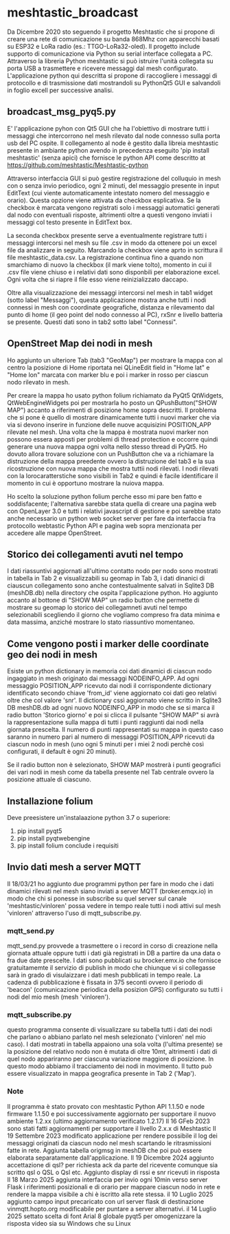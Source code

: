 # meshtastic_broadcast
Da Dicembre 2020  sto seguendo il progetto Meshtastic che si propone di creare una rete di comunicazione su banda 868Mhz con apparecchi basati su ESP32 e LoRa radio (es.: TTGO-LoRa32-oled). Il progetto include supporto di comunicazione via Python su serial interface collegata a PC. Attraverso la libreria Python meshtastic si può istruire l'unità collegata su porta USB a trasmettere e ricevere messaggi dal mesh configurato. L'applicazione python qui descritta si propone di raccogliere i messaggi di protocollo e di trasmissione dati mostrandoli su PythonQt5 GUI e salvandoli in foglio excell per successive analisi.

## broadcast_msg_pyq5.py
E' l'applicazione pyhon con Qt5 GUI che ha l'obiettivo di mostrare tutti i messaggi che intercorrono nel mesh rilevato dal node connesso sulla porta usb del PC ospite. Il collegamento al node è gestito dalla libreia meshtastic presente in ambiante python avendo in precedenza eseguito 'pip install meshtastic' (senza apici) che fornisce le python API come descritto at https://github.com/meshtastic/Meshtastic-python

Attraverso interfaccia GUI si può gestire registrazione del colluquio in mesh con o senza invio periodico, ogni 2 minuti, del messaggio presente in input EditText (cui viente automaticamente intestato nomero del messaggio e orario). Questa opzione viene attivata da checkbox esplicativa. Se la checkbox è marcata vengono registrati solo i messaggi automatici generati dal nodo con eventuali risposte, altrimenti oltre a questi vengono inviati i messaggi col testo presente in EditText box.

La seconda checkbox presente serve a eventualmente registrare tutti i messaggi intercorsi nel mesh su file .csv in modo da ottenere poi un excel file da analizzare in seguito. Marcando la checkbox viene aprto in scrittura il file meshtastic_data.csv. La registrazione continua fino a quando non smarchiamo di nuovo la checkbox (il mark viene tolto), momento in cui il .csv file viene chiuso e i relativi dati sono disponbili per elaborazione excel. Ogni volta che si riapre il file esso viene reinizializzato daccapo.

Oltre alla visualizzazione dei messaggi intercorsi nel mesh in tab1 widget (sotto label "Messaggi"), questa applicazione mostra anche tutti i nodi connessi in mesh con coordinate geografiche, distanza e rilevamento dal punto di home (il geo point del nodo connesso al PC), rxSnr e livello batteria se presente. Questi dati sono in tab2 sotto label "Connessi".


## OpenStreet Map dei nodi in mesh
Ho aggiunto un ulteriore Tab (tab3 "GeoMap") per mostrare la mappa con al centro la posizione di Home riportata nei QLineEdit field in "Home lat" e "Home lon" marcata con marker blu e poi i marker in rosso per ciascun nodo rilevato in mesh.

Per creare la mappa ho usato python folium richiamato da PyQt5 QtWidgets, QtWebEngineWidgets poi per mostrarla ho posto un QPushButton("SHOW MAP") accanto a riferimenti di posizione home sopra descritti. Il problema che si pone è quello di mostrare dinamicamente tutti i nuovi marker che via via si devono inserire in funzione delle nuove acquisizini POSITION_APP rilevate nel mesh. Una volta che la mappa è mostrata nuovi marker non possono essera apposti per problemi di thread protection e occorre quindi generare una nuova mappa ogni volta nello stesso thread di PyQt5. Ho dovuto allora trovare soluzione con un PushButton che va a richiamare la distruzione della mappa preedente ovvero la distruzione del tab3 e la sua ricostruzione con nuova mappa che mostra tuttii nodi rilevati. I nodi rilevati con la lorocaratterstiche sono visibili in Tab2 e quindi è facile identificare il momento in cui è opportuno mostrare la nuiova mappa.

Ho scelto la soluzione python folium perche esso mi pare ben fatto e soddisfacente; l'alternativa sarebbe stata quella di creare una pagina web con OpenLayer 3.0 e tutti i relativi javascript di gestione  e poi sarebbe stato anche necessario un python web socket server per fare da interfaccia fra protocollo webtastic Python API e pagina web sopra menzionata per accedere alle mappe OpenStreet.  


## Storico dei collegamenti avuti nel tempo
I dati riassuntivi aggiornati all'ultimo contatto nodo per nodo sono mostrati in tabella in Tab 2 e visualizzabili su geomap in Tab 3, i dati dinanici di ciauscun collegamento sono anche contestualmente salvati in Sqlite3 DB (meshDB.db) nella directory che ospita l'applicazione python. Ho aggiunto accanto al bottone di "SHOW MAP" un radio button che permette di mostrare su geomap lo storico dei collegamneti avuti nel tempo selezionabili scegliendo il giorno che vogliamo compreso fra data minima e data massima, anziché mostrare lo stato riassuntivo momentaneo.


## Come vengono posti i marker delle coordinate geo dei nodi in mesh
Esiste un python dictionary in memoria coi dati dinamici di ciascun nodo ingaggiato in mesh originato dai messaggi NODEINFO_APP. Ad ogni messaggio POSITION_APP ricevuto dai nodi il corrispondente dictionary identificato secondo chiave 'from_id' viene aggiornato coi dati geo relativi oltre che col valore 'snr'. Il dictionary cssì aggiornato viene scritto in Sqlite3 DB meshDB.db ad ogni nuovo NODEINFO_APP in modo che se si marca il radio button 'Storico giorno' e poi si clicca il pulsante "SHOW MAP" si avrà la rappresentazione sulla mappa di tutti i punti raggiunti dai nodi nella giornata prescelta. Il numero di punti rappresentati su mappa in questo caso saranno in numero pari al numero di messaggi POSITION_APP ricevuti da ciascun nodo in mesh (uno ogni 5 minuti per i miei 2 nodi perchè così configurati, il default è ogni 20 minuti).

Se il radio button non è selezionato, SHOW MAP mostrerà i punti geografici dei vari nodi in mesh come da tabella presente nel Tab centrale ovvero la posizione attuale di ciascuno.



## Installazione folium
Deve preesistere un'instalaazione python 3.7 o superiore:
1) pip install pyqt5
2) pip install pyqtwebengine
3) pip install folium conclude i requisiti


## Invio dati mesh a server MQTT
Il 18/03/21 ho aggiunto due programmi python per fare in modo che i dati dinamici rilevati nel mesh siano inviati a server MQTT (broker.emqx.io) in modo che chi si ponesse in subscribe su quel server sul canale 'meshtastic/vinloren' possa vedere in tempo reale tutti i nodi attivi sul mesh 'vinloren' attraverso l'uso di mqtt_subscribe.py. 

### mqtt_send.py
mqtt_send.py provvede a trasmettere o i record in corso di creazione nella giornata attuale oppure tutti i dati già registrati in DB a partire da una data o fra due date prescelte. I dati sono pubblicati su brocker.emx.io che fornisce gratuitamemte il servizio di publish in modo che chiunque vi si collegasse sarà in grado di visulaizzare i dati mesh pubblicati in tempo reale. La cadenza di pubblicazione è fissata in 375 seconti ovvero il periodo di 'beacon' (comunicazione periodica della posizion GPS) configurato su tutti i nodi del mio mesh (mesh 'vinloren').

### mqtt_subscribe.py
questo programma consente di visualizzare su tabella tutti i dati dei nodi che parlano o abbiano parlato nel mesh selezionato ('vinloren' nel mio caso).
I dati mostrati in tabella appaiono una sola volta (l'ultima presente) se la posizione del relativo nodo non è mutata di oltre 10mt, altrimenti i dati di quel nodo appariranno per ciascuna variazione maggiore di posizione. In questo modo abbiamo il tracciamento dei nodi in movimento. Il tutto può essere visualizzato in mappa geografica presente in Tab 2 ('Map').


### Note
Il programma è stato provato con meshtastic Python API 1.1.50 e node firmware 1.1.50 e poi successivamente aggiornato per supportare il nuovo ambiente 1.2.xx (ultimo aggiornamento verificato 1.2.17)
Il 16 GFeb 2023 sono stati fatti aggiornamenti per supportare il livello 2.x.x di Meshtastic
Il 19 Settembre 2023 modificato applicazione per rendere possibile il log dei messaggi originati da ciascun nodo nel mesh scartando le ritrasmissioni fatte in rete. Aggiunta tabella origmsg in meshDB che poi può essere elaborata separatamente dall'applicazione.
Il 19 Dicembre 2024 aggiunto accettazione di qsl? per richiesta ack da parte del ricevente comunque sia scritto qsl o QSL o Qsl etc. Aggiunto display di rssi e snr 
ricevuti in risposta
Il 18 Marzo 2025 aggiunta interfaccia per invio ogni 10min verso server Flask i riferimenti posizionali e di orario per mappare ciascun nodo in rete e rendere la mappa visibile a chi è iscritto alla rete stessa.
il 10 Luglio 2025 aggiunto campo input precaricato con url server flask di destinazione vinmqtt.hopto.org modificabile per puntare a server alternativi.
il 14 Luglio 2025 settato scelta di font Arial 8 globale pyqt5 per omogenizzare la risposta video sia su Windows che su Linux